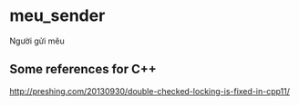 # meu_sender
Người gửi mêu

## Some references for C++
http://preshing.com/20130930/double-checked-locking-is-fixed-in-cpp11/
